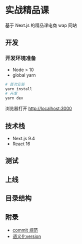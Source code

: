# 实战精品课

基于 Next.js 的精品课电商 wap 网站


## 开发

### 开发环境准备

- Node > 10
- global yarn

```bash
# 首次安装
yarn install
# 开发
yarn dev
```

浏览器打开 [http://localhost:3000](http://localhost:3000)

## 技术栈

- Next.js 9.4
- React 16

## 测试

## 上线

## 目录结构

## 附录

- [commit 规范](https://gist.github.com/stephenparish/9941e89d80e2bc58a153)
- [语义化version](https://semver.org/)

